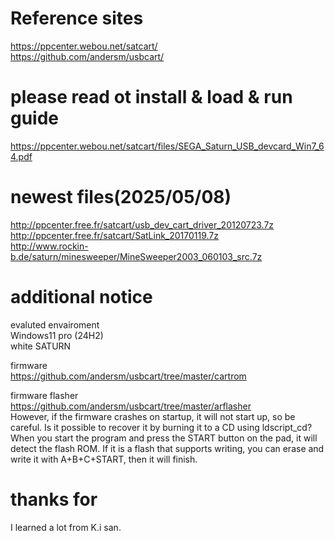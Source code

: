 # Reference sites
https://ppcenter.webou.net/satcart/  
https://github.com/andersm/usbcart/  

# please read ot install & load & run guide
https://ppcenter.webou.net/satcart/files/SEGA_Saturn_USB_devcard_Win7_64.pdf  

# newest files(2025/05/08)
http://ppcenter.free.fr/satcart/usb_dev_cart_driver_20120723.7z  
http://ppcenter.free.fr/satcart/SatLink_20170119.7z  
http://www.rockin-b.de/saturn/minesweeper/MineSweeper2003_060103_src.7z  

# additional notice
evaluted envairoment  
Windows11 pro (24H2)  
white SATURN  

firmware  
https://github.com/andersm/usbcart/tree/master/cartrom  

firmware flasher  
https://github.com/andersm/usbcart/tree/master/arflasher  
However, if the firmware crashes on startup, it will not start up, so be careful.
Is it possible to recover it by burning it to a CD using ldscript_cd?
When you start the program and press the START button on the pad, it will detect the flash ROM.
If it is a flash that supports writing, you can erase and write it with A+B+C+START, then it will finish.

# thanks for
I learned a lot from K.i san.
